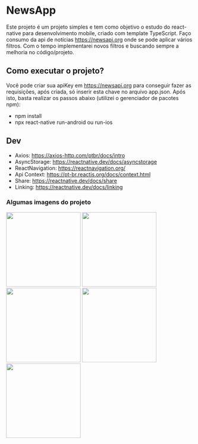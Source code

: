 # NewsApp
Este projeto é um projeto simples e tem como objetivo o estudo do react-native para desenvolvimento mobile, criado com template TypeScript. Faço consumo da api de notícias https://newsapi.org onde se pode aplicar vários filtros. Com o tempo implementarei novos filtros e buscando sempre a melhoria no código/projeto.

## Como executar o projeto?
Você pode criar sua apiKey em https://newsapi.org para conseguir fazer as requisições, após criada, só inserir esta chave no arquivo app.json. Após isto, basta realizar os passos abaixo (utilizei o gerenciador de pacotes npm):
  - npm install
  - npx react-native run-android ou run-ios
 
## Dev
  - Axios: https://axios-http.com/ptbr/docs/intro
  - AsyncStorage: https://reactnative.dev/docs/asyncstorage
  - ReactNavigation: https://reactnavigation.org/
  - Api Context: https://pt-br.reactjs.org/docs/context.html
  - Share: https://reactnative.dev/docs/share
  - Linking: https://reactnative.dev/docs/linking

### Algumas imagens do projeto
<div flex-direction:"row">
  <img src="https://user-images.githubusercontent.com/48955667/166266649-7a0a5eb9-99f4-4229-9c57-73da157b0eff.png" width="200px" />
  <img src="https://user-images.githubusercontent.com/48955667/166267027-d1cacde2-2345-48cd-a07e-d13f1e4f0d2c.png" width="200px" />
  <img src="https://user-images.githubusercontent.com/48955667/168702384-e4b26e07-6d61-4281-a401-1c389b8a4c5e.png" width="200px" />
  <img src="https://user-images.githubusercontent.com/48955667/168616352-a46ad5f5-e1ba-41e1-bc6b-d7332021f5a0.png" width="200px" />
  <img src="https://user-images.githubusercontent.com/48955667/166267249-744e20a4-ed36-427e-b575-ce5808335f91.gif" width="200px" />
</div>
